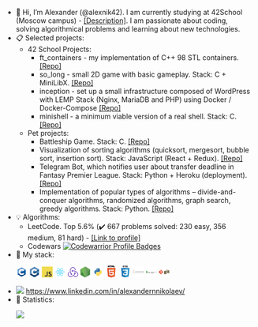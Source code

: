- 👋 Hi, I’m Alexander (@alexnik42). I am currently studying at 42School (Moscow campus) - [[Description]](https://42.fr/en/homepage/). I am passionate about coding, solving algorithmical problems and learning about new technologies.
- 📋 Selected projects:
     - 42 School Projects:
          - ft_containers - my implementation of C++ 98 STL containers. [[Repo]](https://github.com/alexnik42/ft_containers)
          - so_long - small 2D game with basic gameplay. Stack: C + MiniLibX. [[Repo]](https://github.com/alexnik42/so_long)
          - inception - set up a small infrastructure composed of WordPress with LEMP Stack (Nginx, MariaDB and PHP) using Docker / Docker-Compose [[Repo]](https://github.com/alexnik42/inception)
          - minishell - a minimum viable version of a real shell. Stack: C. [[Repo]](https://github.com/alexnik42/minishell)
     - Pet projects:
          - Battleship Game. Stack: C. [[Repo]](https://github.com/alexnik42/battleship)
          - Visualization of sorting algorithms (quicksort, mergesort, bubble sort, insertion sort). Stack: JavaScript (React + Redux). [[Repo]](https://github.com/alexnik42/sort-algos-app)
          - Telegram Bot, which notifies user about transfer deadline in Fantasy Premier League. Stack: Python + Heroku (deployment). [[Repo]](https://github.com/alexnik42/pl-fantasy-bot-public)
          - Implementation of popular types of algorithms – divide-and-conquer algorithms, randomized algorithms, graph search, greedy algorithms. Stack: Python. [[Repo]]( https://github.com/alexnik42/algorithms)
- 💡 Algorithms:
     - LeetCode. Top 5.6% (✔️ 667 problems solved: 230 easy, 356 medium, 81 hard) - [[Link to profile]](https://leetcode.com/alexnik42/)
     - Codewars [![Codewarrior Profile Badges](https://www.codewars.com/users/alexnik42/badges/micro)](https://www.codewars.com/users/alexnik42)
- 🔨 My stack:
      <p>
          <img src="https://raw.githubusercontent.com/github/explore/80688e429a7d4ef2fca1e82350fe8e3517d3494d/topics/c/c.png" alt="C" height="22">
          <img src="https://raw.githubusercontent.com/github/explore/80688e429a7d4ef2fca1e82350fe8e3517d3494d/topics/cpp/cpp.png" alt="CPP" height="22">
          <img src="https://raw.githubusercontent.com/github/explore/80688e429a7d4ef2fca1e82350fe8e3517d3494d/topics/javascript/javascript.png" alt="Javascript" height="22">
          <img src="https://raw.githubusercontent.com/github/explore/80688e429a7d4ef2fca1e82350fe8e3517d3494d/topics/react/react.png" alt="React" height="22">
          <img src="https://raw.githubusercontent.com/github/explore/80688e429a7d4ef2fca1e82350fe8e3517d3494d/topics/redux/redux.png" alt="Redux" height="22">
          <img src="https://raw.githubusercontent.com/github/explore/80688e429a7d4ef2fca1e82350fe8e3517d3494d/topics/nodejs/nodejs.png" alt="NodeJS" height="22">
          <img src="https://raw.githubusercontent.com/github/explore/80688e429a7d4ef2fca1e82350fe8e3517d3494d/topics/python/python.png" alt="Python" height="22">
          <img src="https://raw.githubusercontent.com/github/explore/80688e429a7d4ef2fca1e82350fe8e3517d3494d/topics/html/html.png" alt="HTML" height="24">
          <img src="https://raw.githubusercontent.com/github/explore/80688e429a7d4ef2fca1e82350fe8e3517d3494d/topics/css/css.png" alt="CSS" height="24" >
          <img src="https://raw.githubusercontent.com/github/explore/80688e429a7d4ef2fca1e82350fe8e3517d3494d/topics/express/express.png" alt="Express" height="22">
          <img src="https://raw.githubusercontent.com/github/explore/80688e429a7d4ef2fca1e82350fe8e3517d3494d/topics/mongodb/mongodb.png" alt="Mongo" height="22">
          <img src="https://raw.githubusercontent.com/github/explore/80688e429a7d4ef2fca1e82350fe8e3517d3494d/topics/git/git.png" alt="git" height="22">
      </p>
- <img src="https://img.icons8.com/color/48/000000/linkedin-circled--v1.png" height="22"/> https://www.linkedin.com/in/alexandernnikolaev/
- 📌 Statistics:
     <p>
      <a href="https://github-readme-stats.vercel.app/api/top-langs/?username=alexnik42&layout=compact">
          <img align="left" height="130" src="https://github-readme-stats.vercel.app/api/top-langs/?username=alexnik42&layout=compact"/>
     </a>
     </p>

<!---
alexnik42/alexnik42 is a ✨ special ✨ repository because its `README.md` (this file) appears on your GitHub profile.
You can click the Preview link to take a look at your changes.
--->
